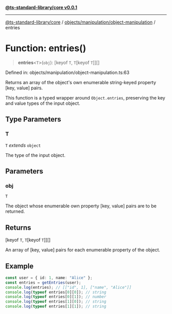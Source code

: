 [**@ts-standard-library/core v0.0.1**](../../../../README.md)

***

[@ts-standard-library/core](../../../../modules.md) / [objects/manipulation/object-manipulation](../README.md) / entries

# Function: entries()

> **entries**\<`T`\>(`obj`): \[keyof `T`, `T`\[keyof `T`\]\][]

Defined in: objects/manipulation/object-manipulation.ts:63

Returns an array of the object's own enumerable string-keyed property [key, value] pairs.

This function is a typed wrapper around `Object.entries`, preserving the key and value types of the input object.

## Type Parameters

### T

`T` *extends* `object`

The type of the input object.

## Parameters

### obj

`T`

The object whose enumerable own property [key, value] pairs are to be returned.

## Returns

\[keyof `T`, `T`\[keyof `T`\]\][]

An array of [key, value] pairs for each enumerable property of the object.

## Example

```ts
const user = { id: 1, name: "Alice" };
const entries = getEntries(user);
console.log(entries); // [["id", 1], ["name", "Alice"]]
console.log(typeof entries[0][0]); // string
console.log(typeof entries[0][1]); // number
console.log(typeof entries[1][0]); // string
console.log(typeof entries[1][1]); // string
```
